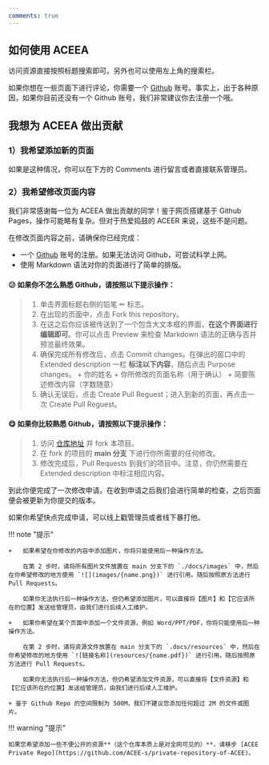 ```yaml
---
comments: true
---
```


## 如何使用 ACEEA

访问资源直接按照标题搜索即可。另外也可以使用左上角的搜索栏。

如果你想在一些页面下进行评论，你需要一个 [Github](https://github.com/) 账号。事实上，出于各种原因，如果你目前还没有一个 Github 账号，我们非常建议你去注册一个哦。

## 我想为 ACEEA 做出贡献

### 1）我希望添加新的页面

如果是这种情况，你可以在下方的 Comments 进行留言或者直接联系管理员。

### 2）我希望修改页面内容

我们非常感谢每一位为 ACEEA 做出贡献的同学！鉴于网页搭建基于 Github Pages，操作可能略有复杂。但对于热爱捣鼓的 ACEER 来说，这些不是问题。

在修改页面内容之前，请确保你已经完成：

+ 一个 [Github](https://github.com/) 账号的注册。如果无法访问 Github，可尝试科学上网。
+ 使用 Markdown 语法对你的页面进行了简单的排版。

#### 😕 如果你不怎么熟悉 Github，请按照以下提示操作：

> 1. 单击界面标题右侧的铅笔 ✏ 标志。
> 2. 在出现的页面中，点击 Fork this repository。
> 3. 在这之后你应该被传送到了一个包含大文本框的界面，**在这个界面进行编辑即可**。你可以点击 Preview 来检查 Markdown 语法的正确与否并预览最终效果。
> 4. 确保完成所有修改后，点击 Commit changes。在弹出的窗口中的 Extended description 一栏 **标注以下内容**，随后点击 Purpose changes。
    + 你的姓名
    + 你所修改的页面名称（用于确认）
    + 简要陈述修改内容（字数随意）
> 5. 确认无误后，点击 Create Pull Reguest；进入到新的页面，再点击一次 Create Pull Reguest。

#### 😋 如果你比较熟悉 Github，请按照以下提示操作：

> 1. 访问 [仓库地址](https://github.com/ZJUACEE2022/ACEEArchive) 并 fork 本项目。
> 2. 在 fork 的项目的 **main 分支** 下进行你所需要的任何修改。
> 3. 修改完成后，Pull Requests 到我们的项目中。注意，你仍然需要在 Extended description 中标注相应内容。

到此你便完成了一次修改申请。在收到申请之后我们会进行简单的检查，之后页面便会被更新为你提交的版本。

如果你希望快点完成申请，可以线上戳管理员或者线下暴打他。

!!! note "提示"

    +   如果希望在你修改的内容中添加图片，你将只能使用后一种操作方法。
    
        在第 2 步时，请将所有图片文件放置在 main 分支下的 `./docs/images` 中，然后在你希望修改的地方使用 `![](images/{name.png})` 进行引用。随后按照原方法进行 Pull Requests。

        如果你无法执行后一种操作方法，但仍希望添加图片，可以直接将【图片】和【它应该所在的位置】发送给管理员，由我们进行后续人工维护。

    +   如果你希望在某个页面中添加一个文件资源，例如 Word/PPT/PDF，你将只能使用后一种操作方法。

        在第 2 步时，请将资源文件放置在 main 分支下的 `.docs/resources` 中，然后在你希望修改的地方使用 `![链接名称](resources/{name.pdf})` 进行引用。随后按照原方法进行 Pull Requests。

        如果你无法执行后一种操作方法，但仍希望添加文件资源，可以直接将【文件资源】和【它应该所在的位置】发送给管理员，由我们进行后续人工维护。

    + 鉴于 Github Repo 的空间限制为 500M，我们不建议您添加任何超过 2M 的文件或图片。
    
!!! warning "提示"

    如果您希望添加一些不便公开的资源**（这个仓库本质上是对全网可见的）**，请移步 [ACEE Private Repo](https://github.com/ACEE-s/private-repository-of-ACEE)。
